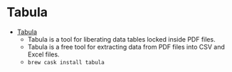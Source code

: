 # Tabula
- [Tabula](https://tabula.technology/)
  -  Tabula is a tool for liberating data tables locked inside PDF files.
  - Tabula is a free tool for extracting data from PDF files into CSV and Excel files.
  - `brew cask install tabula`
